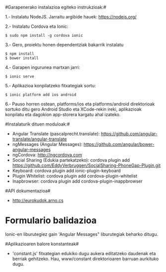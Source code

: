 #Garapenerako instalazioa egiteko instrukzioak:#

1.- Instalatu NodeJS. Jarraitu argibide hauek: https://nodejs.org/

2.- Instalatu Cordova eta Ionic: 

    $ sudo npm install -g cordova ionic

3.- Gero, proiektu honen dependentziak bakarrik instalatu

    $ npm install
    $ bower install

4.- Garapen ingurunea martxan jarri:

    $ ionic serve

5.- Aplikazioa konpilatzeko fitxategiak sortu:

    $ ionic platform add ios android

6.- Pauso horren ostean, platforms/ios eta platforms/android direktorioak sortuko ditu gero Android Studio eta XCode-rekin ireki, aplikazioak konpilatu eta dagokion app-storera kargatu ahal izateko.

#Instalaturik dituen moduloak:#

* Angular Translate (pascalprecht.translate): https://github.com/angular-translate/angular-translate
* ngMessages (Angular Messages): https://github.com/angular/bower-angular-messages
* ngCordova: http://ngcordova.com
* Social Sharing (Edukia partekatzeko): cordova plugin add https://github.com/EddyVerbruggen/SocialSharing-PhoneGap-Plugin.git
* Keyboard: cordova plugin add ionic-plugin-keyboard
* Plugin Whitelist: cordova plugin add cordova-plugin-whitelist
* Inapbrowser: cordova plugin add cordova-plugin-inappbrowser

#API dokumentazioa#

* http://eurokudok.arno.cs

# Formulario balidazioa #

Ionic-en liburutegiez gain 'Angular Messages" liburutegiak beharko ditugu.

#Aplikazioaren balore konstanteak#

* 'constant.js' fitxategian edukiko dugu aukera editatzeko daudenak eta berriak gehitzeko. Hau, www/constant direktorioaren barruan aurkituko dugu.